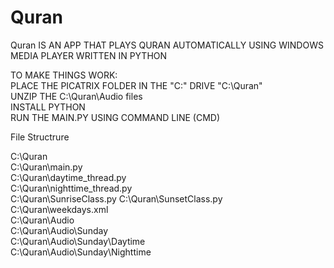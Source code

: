 # Quran
Quran IS AN APP THAT PLAYS QURAN AUTOMATICALLY USING WINDOWS MEDIA PLAYER WRITTEN IN PYTHON 

TO MAKE THINGS WORK:                                                                                                                                                               
PLACE THE PICATRIX FOLDER IN THE "C:\" DRIVE   "C:\Quran"                                                                                                                       
UNZIP THE C:\Quran\Audio files                                                                                                                                                   
INSTALL PYTHON                                                                                                                                                                     
RUN THE MAIN.PY USING COMMAND LINE (CMD)                                                                                                                                           



File Structrure

C:\Quran                                                                                                                                                                       
C:\Quran\main.py                                                                                                                                                                 
C:\Quran\daytime_thread.py                                                                                                                                                       
C:\Quran\nighttime_thread.py                                                                                                                                                     
C:\Quran\SunriseClass.py
C:\Quran\SunsetClass.py                                                                                                                                                         
C:\Quran\weekdays.xml                                                                                                                                                          
C:\Quran\Audio                                                                                                                                                                   
C:\Quran\Audio\Sunday                                                                                                                                                          
C:\Quran\Audio\Sunday\Daytime                                                                                                                                                   
C:\Quran\Audio\Sunday\Nighttime                                                                                                                                                 

